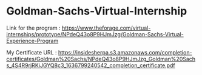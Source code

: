 # Goldman-Sachs-Virtual-Internship

Link for the program : https://www.theforage.com/virtual-internships/prototype/NPdeQ43o8P9HJmJzg/Goldman-Sachs-Virtual-Experience-Program

My Certificate URL : https://insidesherpa.s3.amazonaws.com/completion-certificates/Goldman%20Sachs/NPdeQ43o8P9HJmJzg_Goldman%20Sachs_4S4R9rjRKiJGYQ8c3_1636799240542_completion_certificate.pdf
